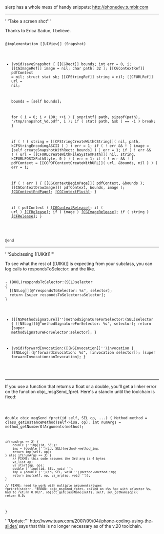 

slerp has a whole mess of handy snippets: http://phonedev.tumblr.com

----

'''Take a screen shot'''

Thanks to Erica Sadun, I believe.

<code>
@implementation [[UIView]] (Snapshot)

- (void)saveSnapshot
{
	[[CGRect]] bounds;
	int err = 0, i;
	[[CGImageRef]] image = nil;
	char path[ 32 ];
	[[CGContextRef]] pdfContext = nil;
	struct stat sb;
	[[CFStringRef]] string = nil;
	[[CFURLRef]] url = nil;
	
	bounds = [self bounds];
	
	for ( i = 0; i < 100; ++i )
	{
		snprintf( path, sizeof(path), "/tmp/snapshot_%d.pdf", i );
		if ( stat( path, &sb ) == -1 ) break;
	}
	
	if ( ! ( string = [[CFStringCreateWithCString]]( nil, path, kCFStringEncodingASCII ) ) ) err = 1;
	if ( ! err && ! ( image = [self createSnapshotWithRect: bounds] ) ) err = 1;
	if ( ! err && ! ( url = [[CFURLCreateWithFileSystemPath]]( nil, string, kCFURLPOSIXPathStyle, 0 ) ) ) err = 1;
	if ( ! err && ! ( pdfContext = [[CGPDFContextCreateWithURL]]( url, &bounds, nil ) ) ) err = 1;

	if ( ! err ) {
		[[CGContextBeginPage]]( pdfContext, &bounds );
		[[CGContextDrawImage]]( pdfContext, bounds, image );
		[[CGContextEndPage]]( pdfContext );
		[[CGContextFlush]]( pdfContext );
	}
	
	if ( pdfContext ) [[CGContextRelease]]( pdfContext );
	if ( url ) [[CFRelease]]( url );
	if ( image ) [[CGImageRelease]]( image );
	if ( string ) [[CFRelease]]( string );
}

@end
</code>

----

'''Subclassing [[UIKit]]'''

To see what the rest of [[UIKit]] is expecting from your subclass, you can log calls to respondsToSelector: and the like.

<code>
- (BOOL)respondsToSelector:(SEL)selector
{
  [[NSLog]](@"respondsToSelector: %s", selector);
  return [super respondsToSelector:aSelector];
}

- ([[NSMethodSignature]]'')methodSignatureForSelector:(SEL)selector
{
  [[NSLog]](@"methodSignatureForSelector: %s", selector);
  return [super methodSignatureForSelector:selector];
}

- (void)forwardInvocation:([[NSInvocation]]'')invocation
{
  [[NSLog]](@"forwardInvocation: %s", [invocation selector]);
  [super forwardInvocation:anInvocation];
}
</code>

----

If you use a function that returns a float or a double, you'll get a linker error on the function objc_msgSend_fpret. Here's a standin until the toolchain is fixed:

<code>

double objc_msgSend_fpret(id self, SEL op, ...) {
	Method method = class_getInstanceMethod(self->isa, op);
	int numArgs = method_getNumberOfArguments(method);
	
	if(numArgs == 2) {
		double (''imp)(id, SEL);
		imp = (double ('')(id, SEL))method->method_imp;
		return imp(self, op);
	} else if(numArgs == 3) {
		// FIXME: this code assumes the 3rd arg is 4 bytes
		va_list ap;
		va_start(ap, op);
		double (''imp)(id, SEL, void '');
		imp = (double ('')(id, SEL, void ''))method->method_imp;
		return imp(self, op, va_arg(ap, void ''));
	}
	
	// FIXME: need to work with multiple arguments/types
	fprintf(stderr, "ERROR: objc_msgSend_fpret, called on <%s %p> with selector %s, had to return 0.0\n", object_getClassName(self), self, sel_getName(op));
	return 0.0;	
}
</code>

'''Update:''' http://www.tuaw.com/2007/09/04/iphone-coding-using-the-slider/ says that this is no longer necessary as of the v.20 toolchain.